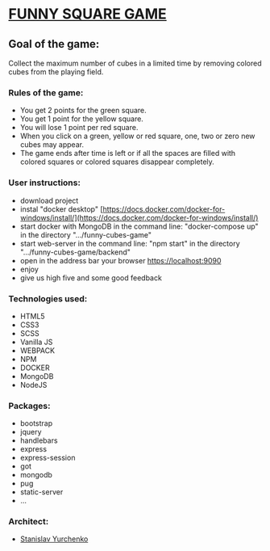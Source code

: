 # [FUNNY SQUARE GAME](https://stanislavyurchenko.github.io/funny-cubes-game/)

## Goal of the game:

Collect the maximum number of cubes in a limited time by removing colored cubes from the playing
field.

### Rules of the game:

- You get 2 points for the green square.
- You get 1 point for the yellow square.
- You will lose 1 point per red square.
- When you click on a green, yellow or red square, one, two or zero new cubes may appear.
- The game ends after time is left or if all the spaces are filled with colored squares or colored
  squares disappear completely.

### User instructions:

- download project
- instal "docker desktop"
  [https://docs.docker.com/docker-for-windows/install/](https://docs.docker.com/docker-for-windows/install/)
- start docker with MongoDB in the command line: "docker-compose up" in the directory
  ".../funny-cubes-game"
- start web-server in the command line: "npm start" in the directory ".../funny-cubes-game/backend"
- open in the address bar your browser [https://localhost:9090](https://localhost:9090)
- enjoy
- give us high five and some good feedback

### Technologies used:

- HTML5
- CSS3
- SCSS
- Vanilla JS
- WEBPACK
- NPM
- DOCKER
- MongoDB
- NodeJS

### Packages:

- bootstrap
- jquery
- handlebars
- express
- express-session
- got
- mongodb
- pug
- static-server
- ...

### Architect:

- [Stanislav Yurchenko](https://github.com/StanislavYurchenko)
